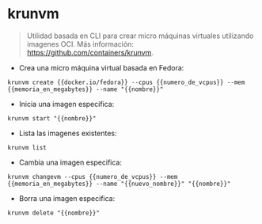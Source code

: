 # krunvm

> Utilidad basada en CLI para crear micro máquinas virtuales utilizando imagenes OCI.
> Más información: <https://github.com/containers/krunvm>.

- Crea una micro máquina virtual basada en Fedora:

`krunvm create {{docker.io/fedora}} --cpus {{numero_de_vcpus}} --mem {{memoria_en_megabytes}} --name "{{nombre}}"`

- Inicia una imagen especifica:

`krunvm start "{{nombre}}"`

- Lista las imagenes existentes:

`krunvm list`

- Cambia una imagen especifica:

`krunvm changevm --cpus {{numero_de_vcpus}} --mem {{memoria_en_megabytes}} --name "{{nuevo_nombre}}" "{{nombre}}"`

- Borra una imagen especifica:

`krunvm delete "{{nombre}}"`
